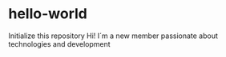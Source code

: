 # hello-world
Initialize this repository
Hi! I´m a new member passionate about technologies and development
